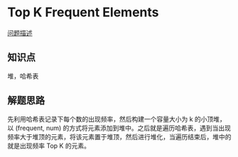 # Top K Frequent Elements

[问题描述](https://leetcode.com/problems/top-k-frequent-elements/)

## 知识点

堆，哈希表

## 解题思路

先利用哈希表记录下每个数的出现频率，然后构建一个容量大小为 k 的小顶堆，以 (frequent, num) 的方式将元素添加到堆中。之后就是遍历哈希表，遇到当出现频率大于堆顶的元素，将该元素置于堆顶，然后进行堆化，当遍历结束后，堆中的就是出现频率 Top K 的元素。
